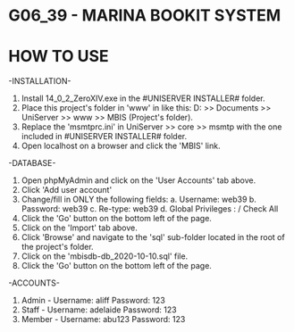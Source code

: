# G06_39 - MARINA BOOKIT SYSTEM

# HOW TO USE

-INSTALLATION-
1. Install 14_0_2_ZeroXIV.exe in the #UNISERVER INSTALLER# folder.
2. Place this project's folder in 'www' in like this: D: >> Documents >> UniServer >> www >> MBIS (Project's folder).
3. Replace the 'msmtprc.ini' in UniServer >> core >> msmtp with the one included in #UNISERVER INSTALLER# folder.
4. Open localhost on a browser and click the 'MBIS' link.

-DATABASE-
1. Open phpMyAdmin and click on the 'User Accounts' tab above.
2. Click 'Add user account'
3. Change/fill in ONLY the following fields:
    a. Username: web39
    b. Password: web39
    c. Re-type: web39
    d. Global Privileges : / Check All
4. Click the 'Go' button on the bottom left of the page.
5. Click on the 'Import' tab above.
6. Click 'Browse' and navigate to the 'sql' sub-folder located in the root of the project's folder.
7. Click on the 'mbisdb-db_2020-10-10.sql' file.
8. Click the 'Go' button on the bottom left of the page.

-ACCOUNTS-
1. Admin -   Username: aliff
          Password: 123
2. Staff -   Username: adelaide
          Password: 123
3. Member -  Username: abu123
          Password: 123
          
